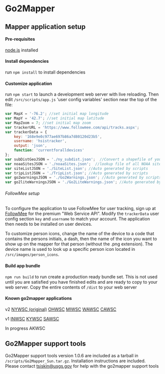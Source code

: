 # Go2Mapper



## Mapper application setup

####  Pre-requisites
[node.js](https://nodejs.org/en/download/) installed

####  Install dependencies
run `npm install` to install dependencies

#### Customize application
run `npm start` to launch a development web server with live reloading.  Then edit `/src/scripts/app.js`  'user config variables' section near the top of the file:

```JavaScript
var MapX = '-76.2'; //set initial map longitude
var MapY = '42.7'; //set initial map latitude
var MapZoom = 7; //set initial map zoom
var trackerURL = 'https://www.followmee.com/api/tracks.aspx';
var trackerData = { 
	key: '168e9e0c977ae697b86a7d80120d23b5',
	username: 'hsistracker',
	output: 'json',
	function: 'currentforalldevices'
};
var subDistGeoJSON = './ny_subdist.json';  //Convert a shapefile of your office subdistricts to GeoJSON, and attribute as shown in the NY example here
var noaaSitesJSON = './noaaSites.json';  //lookup file of all NOAA sites with USGS gages
var siteListJSON = './SiteList.json'; //Auto generated by scripts
var tripListJSON = './TripList.json'; //Auto generated by scripts
var go2warningsJSON = './Go2Warnings.json'; //Auto generated by scripts
var go2liteWarningsJSON = './Go2LiteWarnings.json'; //Auto generated by scripts
```

###### FollowMee setup
To configure the application to use FollowMee for user tracking, sign up at [FollowMee](https://www.followmee.com/Default.aspx) for the premium "Web Service API". Modify the `trackerData` user config section `key` and `username` to match your account.  The application then needs to be installed on user devices. 

To customize person icons, change the name of the device to a code that contains the persons initials, a dash, then the name of the icon you want to show up on the mapper for that person (without the .png extension).  The device name is used to look up a specific person icon located in `/src/images/person_icons`.  

#### Build app bundle
`npm run build` to run create a production ready bundle set.  This is not used until you are satisfied you have finished edits and are ready to copy to your web server.  Copy the entire contents of `/dist` to your web server


#### Known go2mapper applications
v2
[NYWSC (original)](https://ny.water.usgs.gov/maps/go2/)
[OHWSC](https://oh.water.usgs.gov/maps/go2/)
[MIWSC](https://mi.water.usgs.gov/maps/go2/)
[WAWSC](https://wa.water.usgs.gov/go2mapper/)
[CAWSC](https://ca.water.usgs.gov/emaps/go2/)

v1
[INWSC](https://in.water.usgs.gov/datas/go2mapper/)
[KYWSC](https://ky.water.usgs.gov/datas/go2mapper/)
[SAWSC](https://www2.usgs.gov/water/southatlantic/usgs/maps/go2/)

In progress
AKWSC


## Go2Mapper support tools


Go2Mapper support tools version 1.0.6 are included as a tarball in `/scripts/Go2Mapper_Sun.tar.gz`.  Installation instructions are included.  Please contact <tsiskin@usgs.gov> for help with the go2mapper support tools